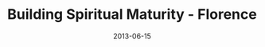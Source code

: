 ---
layout: message
category: message
series: "How to Build People"
title: "Building Spiritual Maturity - Florence"
date: 2013-06-15
audio-description: "Terry Phillips talks about building spiritual maturity."
audio: "http://www.crossroads.net/players/media/hq/htbp_01_florence.mp3"
audio-title: "Building Spiritual Maturity - Florence"
audio-duration: "41&#58;05"
video-description: "Terry Phillips talks about building spiritual maturity."
video-title: "Building Spiritual Maturity - Florence"
video: "https://s3.amazonaws.com/crossroadsvideomessages/htbp_01_florence.mp4"
---